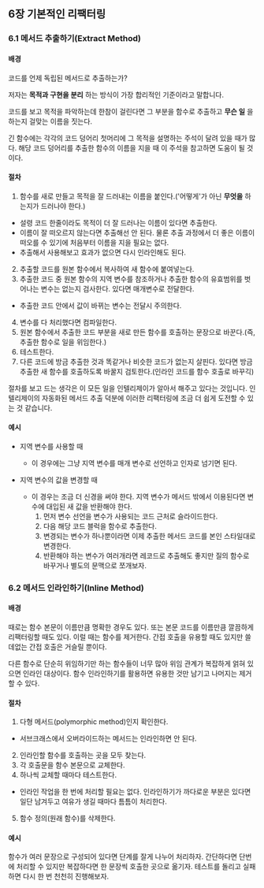 ## 6장 기본적인 리팩터링

### 6.1 메서드 추출하기(Extract Method)

#### 배경

코드를 언제 독립된 메서드로 추출하는가?

저자는 **목적과 구현을 분리** 하는 방식이 가장 합리적인 기준이라고 말합니다.

코드를 보고 목적을 파악하는데 한참이 걸린다면 그 부분을 함수로 추출하고 **무슨 일** 을 하는지 걸맞는 이름을 짓는다.

긴 함수에는 각각의 코드 덩어리 첫머리에 그 목적을 설명하는 주석이 달려 있을 때가 많다. 해당 코드 덩어리를 추출한 함수의 이름을 지을 때 이 주석을 참고하면 도움이 될 것이다.

#### 절차

1. 함수를 새로 만들고 목적을 잘 드러내는 이름을 붙인다.('어떻게'가 아닌 **무엇을** 하는지가 드러나야 한다.)

- 설령 코드 한줄이라도 목적이 더 잘 드러나는 이름이 있다면 추출한다.
- 이름이 잘 떠오르지 않는다면 추출해선 안 된다. 물론 추출 과정에서 더 좋은 이름이 떠오를 수 있기에 처음부터 이름을 지을 필요는 없다.
- 추출해서 사용해보고 효과가 없으면 다시 인라인해도 된다.

2. 추출할 코드를 원본 함수에서 복사하여 새 함수에 붙여넣는다.
3. 추출한 코드 중 원본 함수의 지역 변수를 참조하거나 추출한 함수의 유효범위를 벗어나는 변수는 없는지 검사한다. 있다면 매개변수로 전달한다.

- 추출한 코드 안에서 값이 바뀌는 변수는 전달시 주의한다.

4. 변수를 다 처리했다면 컴파일한다.
5. 원본 함수에서 추출한 코드 부분을 새로 만든 함수를 호출하는 문장으로 바꾼다.(즉, 추출한 함수로 일을 위임한다.)
6. 테스트한다.
7. 다른 코드에 방금 추출한 것과 똑같거나 비슷한 코드가 없는지 살핀다. 있다면 방금 추출한 새 함수를 호출하도록 바꿀지 검토한다.(인라인 코드를 함수 호출로 바꾸긱)

절차를 보고 드는 생각은 이 모든 일을 인텔리제이가 알아서 해주고 있다는 것입니다. 인텔리제이의 자동화된 메서드 추출 덕분에 이러한 리팩터링에 조금 더 쉽게 도전할 수 있는 것 같습니다.

#### 예시

- 지역 변수를 사용할 때
  - 이 경우에는 그냥 지역 변수를 매개 변수로 선언하고 인자로 넘기면 된다. 

- 지역 변수의 값을 변경할 때
  - 이 경우는 조금 더 신경을 써야 한다. 지역 변수가 메서드 밖에서 이용된다면 변수에 대입된 새 값을 반환해야 한다.
    1. 먼저 변수 선언을 변수가 사용되는 코드 근처로 슬라이드한다.
    2. 다음 해당 코드 블럭을 함수로 추출한다.
    3. 변경되는 변수가 하나뿐이라면 이제 추출한 메서드 코드를 본인 스타일대로 변경한다.
    4. 반환해야 하는 변수가 여러개라면 레코드로 추출해도 좋지만 질의 함수로 바꾸거나 별도의 문맥으로 쪼개보자.


### 6.2 메서드 인라인하기(Inline Method)

#### 배경

때로는 함수 본문이 이름만큼 명확한 경우도 있다. 또는 본문 코드를 이름만큼 깔끔하게 리팩터링할 때도 있다. 이럴 때는 함수를 제거한다. 간접 호출을 유용할 때도 있지만 쓸데없는 간접 호출은 거슬릴 뿐이다.

다른 함수로 단순히 위임하기만 하는 함수들이 너무 많아 위임 관계가 복잡하게 얽혀 있으면 인라인 대상이다. 함수 인라인하기를 활용하면 유용한 것만 남기고 나머지는 제거할 수 있다.

#### 절차

1. 다형 메서드(polymorphic method)인지 확인한다.
- 서브크래스에서 오버라이드하는 메서드는 인라인하면 안 된다.
2. 인라인할 함수를 호출하는 곳을 모두 찾는다.
3. 각 호출문을 함수 본문으로 교체한다.
4. 하나씩 교체할 때마다 테스트한다.
- 인라인 작업을 한 번에 처리할 필요는 없다. 인라인하기가 까다로운 부분은 있다면 일단 남겨두고 여유가 생길 때마다 틈틈이 처리한다.
5. 함수 정의(원래 함수)를 삭제한다.

#### 예시

함수가 여러 문장으로 구성되어 있다면 단계를 잘게 나누어 처리하자. 간단하다면 단번에 처리할 수 있지만 복잡하다면 한 문장씩 호출한 곳으로 옮기자. 테스트를 돌리고 실패하면 다시 한 번 천천히 진행해보자.
